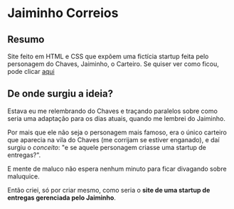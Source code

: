 # Jaiminho Correios
## Resumo
Site feito em HTML e CSS que expõem uma fictícia startup feita pelo personagem do Chaves, Jaiminho, o Carteiro. Se quiser ver como ficou, pode clicar <a href="https://NilsonCesar.github.io/projetos/jaiminho-correios" target="_blank">aqui</a>

## De onde surgiu a ideia?
Estava eu me relembrando do Chaves e traçando paralelos sobre como seria uma adaptação para os dias atuais, quando me lembrei do Jaiminho.

Por mais que ele não seja o personagem mais famoso, era o único carteiro que aparecia na vila do Chaves (me corrijam se estiver enganado), e daí surgiu o _conceito_: "e se aquele personagem criasse uma startup de entregas?".

E mente de maluco não espera nenhum minuto para ficar divagando sobre maluquice.

Então criei, só por criar mesmo, como seria o __site de uma startup de entregas gerenciada pelo Jaiminho__.